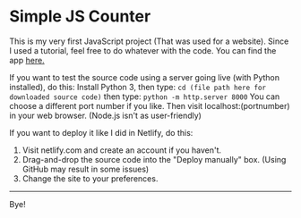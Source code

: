 # Simple JS Counter 
This is my very first JavaScript project (That was used for a website). Since I used a tutorial, feel free to do whatever with the code. You can find the app [here.](anicount.netlify.app)

If you want to test the source code using a server going live (with Python installed), do this:
Install Python 3, then type:
`cd (file path here for downloaded source code)`
then type:
`python -m http.server 8000`
You can choose a different port number if you like.
Then visit localhost:(portnumber) in your web browser.
(Node.js isn't as user-friendly)

If you want to deploy it like I did in Netlify, do this:
1. Visit netlify.com and create an account if you haven't.
2. Drag-and-drop the source code into the "Deploy manually" box. (Using GitHub may result in some issues)
3. Change the site to your preferences.
__________________________________________________________________________________________________________
Bye!
 
